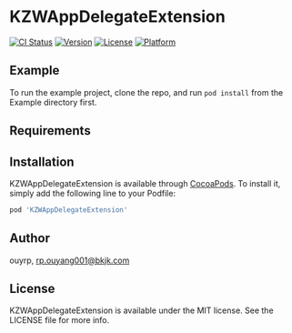 # KZWAppDelegateExtension

[![CI Status](https://img.shields.io/travis/ouyrp/KZWAppDelegateExtension.svg?style=flat)](https://travis-ci.org/ouyrp/KZWAppDelegateExtension)
[![Version](https://img.shields.io/cocoapods/v/KZWAppDelegateExtension.svg?style=flat)](https://cocoapods.org/pods/KZWAppDelegateExtension)
[![License](https://img.shields.io/cocoapods/l/KZWAppDelegateExtension.svg?style=flat)](https://cocoapods.org/pods/KZWAppDelegateExtension)
[![Platform](https://img.shields.io/cocoapods/p/KZWAppDelegateExtension.svg?style=flat)](https://cocoapods.org/pods/KZWAppDelegateExtension)

## Example

To run the example project, clone the repo, and run `pod install` from the Example directory first.

## Requirements

## Installation

KZWAppDelegateExtension is available through [CocoaPods](https://cocoapods.org). To install
it, simply add the following line to your Podfile:

```ruby
pod 'KZWAppDelegateExtension'
```

## Author

ouyrp, rp.ouyang001@bkjk.com

## License

KZWAppDelegateExtension is available under the MIT license. See the LICENSE file for more info.
